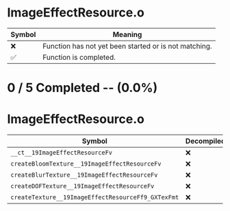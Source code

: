 # ImageEffectResource.o
| Symbol | Meaning 
| ------------- | ------------- 
| :x: | Function has not yet been started or is not matching. 
| :white_check_mark: | Function is completed. 


# 0 / 5 Completed -- (0.0%)
# ImageEffectResource.o
| Symbol | Decompiled? |
| ------------- | ------------- |
| `__ct__19ImageEffectResourceFv` | :x: |
| `createBloomTexture__19ImageEffectResourceFv` | :x: |
| `createBlurTexture__19ImageEffectResourceFv` | :x: |
| `createDOFTexture__19ImageEffectResourceFv` | :x: |
| `createTexture__19ImageEffectResourceFf9_GXTexFmt` | :x: |
